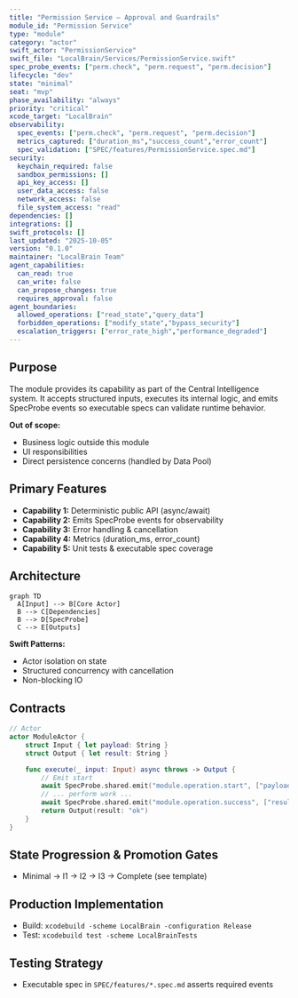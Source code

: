 ```yaml
---
title: "Permission Service – Approval and Guardrails"
module_id: "Permission Service"
type: "module"
category: "actor"
swift_actor: "PermissionService"
swift_file: "LocalBrain/Services/PermissionService.swift"
spec_probe_events: ["perm.check", "perm.request", "perm.decision"]
lifecycle: "dev"
state: "minimal"
seat: "mvp"
phase_availability: "always"
priority: "critical"
xcode_target: "LocalBrain"
observability:
  spec_events: ["perm.check", "perm.request", "perm.decision"]
  metrics_captured: ["duration_ms","success_count","error_count"]
  spec_validation: ["SPEC/features/PermissionService.spec.md"]
security:
  keychain_required: false
  sandbox_permissions: []
  api_key_access: []
  user_data_access: false
  network_access: false
  file_system_access: "read"
dependencies: []
integrations: []
swift_protocols: []
last_updated: "2025-10-05"
version: "0.1.0"
maintainer: "LocalBrain Team"
agent_capabilities:
  can_read: true
  can_write: false
  can_propose_changes: true
  requires_approval: false
agent_boundaries:
  allowed_operations: ["read_state","query_data"]
  forbidden_operations: ["modify_state","bypass_security"]
  escalation_triggers: ["error_rate_high","performance_degraded"]
---
```


## Purpose

The module provides its capability as part of the Central Intelligence system. It accepts structured inputs, executes its internal logic, and emits SpecProbe events so executable specs can validate runtime behavior.

**Out of scope:**
- Business logic outside this module
- UI responsibilities
- Direct persistence concerns (handled by Data Pool)

## Primary Features
- **Capability 1:** Deterministic public API (async/await)
- **Capability 2:** Emits SpecProbe events for observability
- **Capability 3:** Error handling & cancellation
- **Capability 4:** Metrics (duration_ms, error_count)
- **Capability 5:** Unit tests & executable spec coverage

## Architecture

```mermaid
graph TD
  A[Input] --> B[Core Actor]
  B --> C[Dependencies]
  B --> D[SpecProbe]
  C --> E[Outputs]
```

**Swift Patterns:**
- Actor isolation on state
- Structured concurrency with cancellation
- Non-blocking IO

## Contracts

```swift
// Actor
actor ModuleActor {
    struct Input { let payload: String }
    struct Output { let result: String }

    func execute(_ input: Input) async throws -> Output {
        // Emit start
        await SpecProbe.shared.emit("module.operation.start", ["payload": .string(input.payload)])
        // ... perform work ...
        await SpecProbe.shared.emit("module.operation.success", ["result": .string("ok")])
        return Output(result: "ok")
    }
}
```

## State Progression & Promotion Gates
- Minimal → I1 → I2 → I3 → Complete (see template)

## Production Implementation
- Build: `xcodebuild -scheme LocalBrain -configuration Release`
- Test:  `xcodebuild test -scheme LocalBrainTests`

## Testing Strategy
- Executable spec in `SPEC/features/*.spec.md` asserts required events
